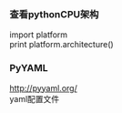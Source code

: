 
### 查看pythonCPU架构
import platform  
print platform.architecture()


### PyYAML
http://pyyaml.org/  
yaml配置文件
